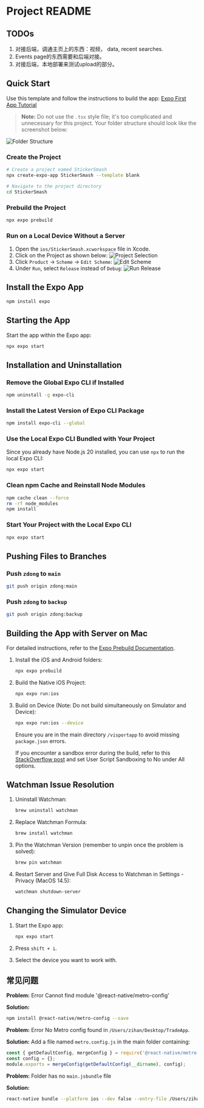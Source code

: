 # Project README

## TODOs
1. 对接后端，调通主页上的东西：视频， data, recent searches.
2. Events page的东西需要和后端对接。
3. 对接后端，本地部署来测试upload的部分。

## Quick Start

Use this template and follow the instructions to build the app: [Expo First App Tutorial](https://docs.expo.dev/tutorial/create-your-first-app/)

> **Note:** Do not use the `.tsx` style file; it's too complicated and unnecessary for this project. Your folder structure should look like the screenshot below:

![Folder Structure](https://github.com/AInsight-AI/ViSportApp/assets/168395410/921aad03-33e7-460c-8851-08223e50ce2d)

### Create the Project
```bash
# Create a project named StickerSmash
npx create-expo-app StickerSmash --template blank

# Navigate to the project directory
cd StickerSmash
```

### Prebuild the Project
```bash
npx expo prebuild
```

### Run on a Local Device Without a Server
1. Open the `ios/StickerSmash.xcworkspace` file in Xcode.
2. Click on the Project as shown below:
    ![Project Selection](https://github.com/AInsight-AI/ViSportApp/assets/168395410/3907c489-5733-4caf-a3fa-12fa23d01a65)
3. Click `Product` -> `Scheme` -> `Edit Scheme`:
    ![Edit Scheme](https://github.com/AInsight-AI/ViSportApp/assets/168395410/22de13dd-ba61-45a9-ba04-ce96b31e2175)
4. Under `Run`, select `Release` instead of `Debug`:
    ![Run Release](https://github.com/AInsight-AI/ViSportApp/assets/168395410/6ea0cf73-df42-466e-9d59-7a039b736560)

## Install the Expo App
```bash
npm install expo
```

## Starting the App
Start the app within the Expo app:
```bash
npx expo start
```

## Installation and Uninstallation

### Remove the Global Expo CLI if Installed
```bash
npm uninstall -g expo-cli
```

### Install the Latest Version of Expo CLI Package
```bash
npm install expo-cli --global
```

### Use the Local Expo CLI Bundled with Your Project
Since you already have Node.js 20 installed, you can use `npx` to run the local Expo CLI:
```bash
npx expo start
```

### Clean npm Cache and Reinstall Node Modules
```bash
npm cache clean --force
rm -rf node_modules
npm install
```

### Start Your Project with the Local Expo CLI
```bash
npx expo start
```

## Pushing Files to Branches

### Push `zdong` to `main`
```bash
git push origin zdong:main
```

### Push `zdong` to `backup`
```bash
git push origin zdong:backup
```

## Building the App with Server on Mac

For detailed instructions, refer to the [Expo Prebuild Documentation](https://docs.expo.dev/workflow/prebuild/).

1. Install the iOS and Android folders:
    ```bash
    npx expo prebuild
    ```

2. Build the Native iOS Project:
    ```bash
    npx expo run:ios
    ```

3. Build on Device (Note: Do not build simultaneously on Simulator and Device):
    ```bash
    npx expo run:ios --device
    ```
    Ensure you are in the main directory `/visportapp` to avoid missing `package.json` errors.

    If you encounter a sandbox error during the build, refer to this [StackOverflow post](https://stackoverflow.com/questions/76792138/sandbox-bash72986-deny1-file-write-data-users-xxx-ios-pods-resources-to-co) and set User Script Sandboxing to No under All options.

## Watchman Issue Resolution

1. Uninstall Watchman:
    ```bash
    brew uninstall watchman
    ```

2. Replace Watchman Formula:
    ```bash
    brew install watchman
    ```

3. Pin the Watchman Version (remember to unpin once the problem is solved):
    ```bash
    brew pin watchman
    ```

4. Restart Server and Give Full Disk Access to Watchman in Settings - Privacy (MacOS 14.5):
    ```bash
    watchman shutdown-server
    ```

## Changing the Simulator Device

1. Start the Expo app:
    ```bash
    npx expo start
    ```

2. Press `shift + i`.

3. Select the device you want to work with.

## 常见问题

**Problem:** Error Cannot find module '@react-native/metro-config'

**Solution:**
```bash
npm install @react-native/metro-config --save
```

**Problem:** Error No Metro config found in `/Users/zihan/Desktop/TradeApp`.

**Solution:** Add a file named `metro.config.js` in the main folder containing:
```javascript
const { getDefaultConfig, mergeConfig } = require('@react-native/metro-config');
const config = {};
module.exports = mergeConfig(getDefaultConfig(__dirname), config);
```

**Problem:** Folder has no `main.jsbundle` file

**Solution:**
```bash
react-native bundle --platform ios --dev false --entry-file /Users/zihan/Desktop/TradeApp/app/tabs/Home.js --bundle-output ios/main.jsbundle --assets-dest ios
```
